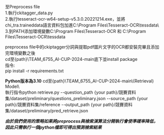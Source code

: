 至Preprocess file  
1.執行ckitagger_data.py  
2.執行tesseract-ocr-w64-setup-v5.3.0.20221214.exe，並將chi_tra.traineddata語言資料包加進C:\Program Files\Tesseract-OCR\tessdata\  
3.到PATH添加環境變數C:\Program Files\Tesseract-OCR 和 C:\Program Files\Tesseract-OCR\tessdata

preprocess file中的ckiptagger分詞與提取pdf圖片文字的OCR都安裝完畢且添加完環境變數之後  
cd至{path}\TEAM_6755_AI-CUP-2024-main底下並install package  
指令:  
pip install -r requirements.txt  

**Python版本為3.10**
cd至{path}\TEAM_6755_AI-CUP-2024-main\\(Retrieval) Model\  
執行指令python retrieve.py  --question_path {your path}/競賽資料集/dataset/preliminary/questions_preliminary.json --source_path {your path}/競賽資料集/reference --output_path {your path}/競賽資料集/dataset/preliminary/pred_retrieve.json  

***由於我們使用的策略如果將preprocess與檢索演算法分開執行會使準確率降低，因此只需執行一個python檔即可得出預測檢索結果***
